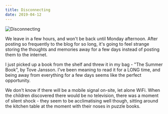 ```yaml
---
title: Disconnecting
date: 2019-04-12
---
```


![Disconnecting](https://source.unsplash.com/gp8BLyaTaA0/1600x900)

We leave in a few hours, and won't be back until Monday afternoon. After posting so frequently to the blog for so long, it's going to feel strange storing the thoughts and memories away for a few days instead of posting them to the internet.

I just picked up a book from the shelf and threw it in my bag - "The Summer Book", by Tove Jansson. I've been meaning to read it for a LONG time, and being away from everything for a few days seems like the perfect opportunity.

We don't know if there will be a mobile signal on-site, let alone WiFi. When the children discovered there would be no television, there was a moment of silent shock - they seem to be acclimatising well though, sitting around the kitchen table at the moment with their noses in puzzle books.